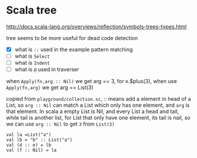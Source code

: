 # Scala tree

http://docs.scala-lang.org/overviews/reflection/symbols-trees-types.html

tree seems to be more useful for dead code detection

- [x] what is `::` used in the example pattern matching
- [ ] what is `Select`
- [ ] what is `Indent`
- [ ] what is `@` used in traverser

when `Apply(fn,arg :: Nil)` we get arg == 3, for x.$plus(3), when use `Apply(fn,arg)` we get arg == List(3)

copied from `playground/collection.sc`, :: means add a element in head of a List, so `arg :: Nil` can match a List which
only has one element, and `arg` is that element. In scala a empty List is Nil, and every List a head and tail, while tail
is another list, for List that only have one element, its tail is nail, so we can use `arg :: Nil` to get `3` from `List(3)`

````
val la =List("a")
val lb = "b" :: List("a")
val (d :: e) = lb
val (f :: Nil) = la
````